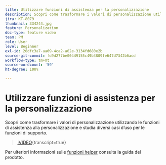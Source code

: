 ```yaml
---
title: Utilizzare funzioni di assistenza per la personalizzazione
description: Scopri come trasformare i valori di personalizzazione utilizzando le funzioni di assistenza alla personalizzazione e studia diversi casi d’uso per le funzioni di supporto.
jira: KT-8079
thumbnail: 334244.jpg
feature: Personalization
doc-type: feature video
team: PM
role: User
level: Beginner
exl-id: 20dfc3a7-aa09-4ca2-a02e-3134fd680e2b
source-git-commit: fd9d277be00449155c49b3809fe647d7342b6acd
workflow-type: tm+mt
source-wordcount: '59'
ht-degree: 100%

---
```


# Utilizzare funzioni di assistenza per la personalizzazione

Scopri come trasformare i valori di personalizzazione utilizzando le funzioni di assistenza alla personalizzazione e studia diversi casi d’uso per le funzioni di supporto.

>[!VIDEO](https://video.tv.adobe.com/v/3416645?quality=12&learn=on&captions=ita){transcript=true}

Per ulteriori informazioni sulle [funzioni helper](https://experienceleague.adobe.com/docs/journey-optimizer/using/personalized-dynamic-content/personalization/build-expressions/functions/functions.html?lang=it) consulta la guida del prodotto.
